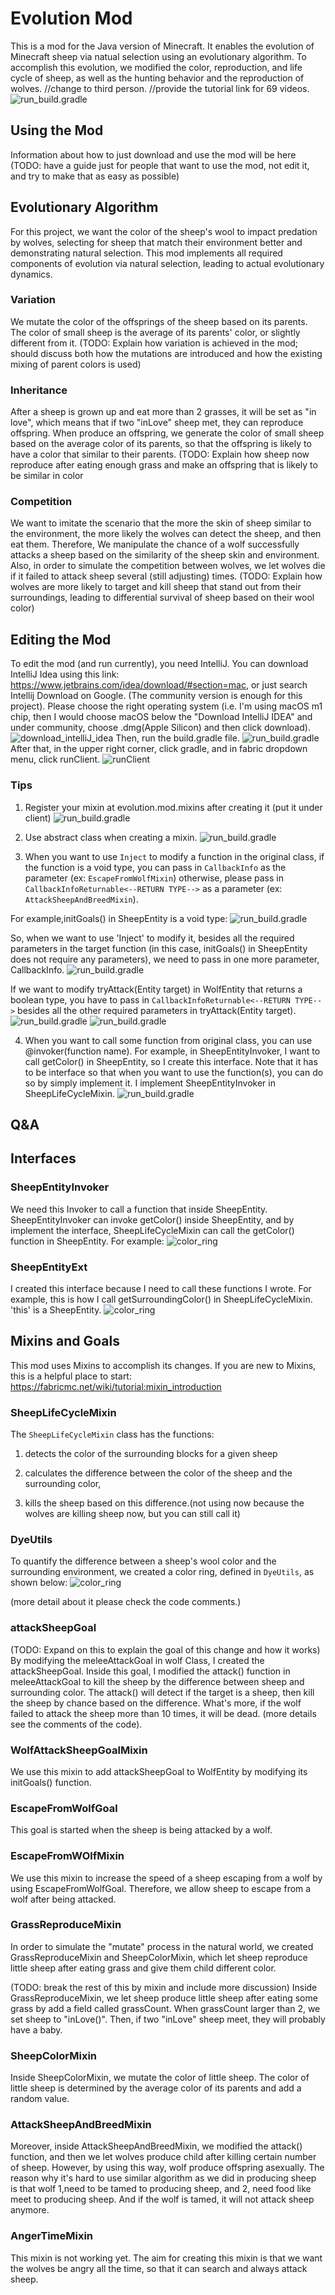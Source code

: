 # Evolution Mod
This is a mod for the Java version of Minecraft. It enables the evolution of Minecraft sheep via natual selection using an evolutionary algorithm.
To accomplish this evolution, we modified the color, reproduction, and life cycle of sheep, as well as the hunting behavior and the reproduction of wolves.
//change to third person. //provide the tutorial link for 69 videos.
![run_build.gradle](images/Example.png)
## Using the Mod
Information about how to just download and use the mod will be here
(TODO: have a guide just for people that want to use the mod, not edit it, and try to make that as easy as possible)

## Evolutionary Algorithm

For this project, we want the color of the sheep's wool to impact predation by wolves, selecting for sheep that match their environment better and demonstrating natural selection.
This mod implements all required components of evolution via natural selection, leading to actual evolutionary dynamics.

### Variation
We mutate the color of the offsprings of the sheep based on its parents. The color of small sheep is the average of its parents' color, or slightly different from it. 
(TODO: Explain how variation is achieved in the mod; should discuss both how the mutations are introduced and how the existing mixing of parent colors is used)

### Inheritance
After a sheep is grown up and eat more than 2 grasses, it will be set as "in love", which means that if two "inLove" sheep met, they can reproduce offspring.
When produce an offspring, we generate the color of small sheep based on the average color of its parents, so that the offspring is likely to have a color that similar to their parents.
(TODO: Explain how sheep now reproduce after eating enough grass and make an offspring that is likely to be similar in color

### Competition
We want to imitate the scenario that the more the skin of sheep similar to the environment, the more likely the wolves can detect the sheep, and then eat them.
Therefore, We manipulate the chance of a wolf successfully attacks a sheep based on the similarity of the sheep skin and environment. Also, in order to simulate the competition between wolves, we let wolves die if it failed to attack sheep several (still adjusting) times. 
(TODO: Explain how wolves are more likely to target and kill sheep that stand out from their surroundings, leading to differential survival of sheep based on their wool color)

## Editing the Mod
To edit the mod (and run currently), you need IntelliJ.
You can download IntelliJ Idea using this link: https://www.jetbrains.com/idea/download/#section=mac, or just search Intellij Download on Google.
(The community version is enough for this project). Please choose the right operating system (i.e. I'm using macOS m1 chip, then I would choose macOS below the "Download IntelliJ IDEA" and under community, choose .dmg(Apple Silicon) and then click download).
![download_intelliJ_idea](images/download_IntelliJ_IDEA1.png)
Then, run the build.gradle file.
![run_build.gradle](images/run_build.gradle.png)
After that, in the upper right corner, click gradle, and in fabric dropdown menu, click runClient.
![runClient](images/runClient.png)



### Tips
1. Register your mixin at evolution.mod.mixins after creating it
   (put it under client)
   ![run_build.gradle](images/register.png)

2. Use abstract class when creating a mixin. 
   ![run_build.gradle](images/abstract_class.png)

3. When you want to use `Inject` to modify a function in the original class, if the function is a void type, you can pass in `CallbackInfo` as the parameter (ex: `EscapeFromWolfMixin`)
   otherwise, please pass in `CallbackInfoReturnable<--RETURN TYPE-->` as a parameter (ex: `AttackSheepAndBreedMixin`).
   
For example,initGoals() in SheepEntity is a void type:
   ![run_build.gradle](images/void_init.png)

   So, when we want to use 'Inject' to modify it, besides all the required parameters in the target function (in this case, initGoals() in SheepEntity does not require any parameters), we need to pass in one more parameter, CallbackInfo.
   ![run_build.gradle](images/callbackinfo.png)
   
   If we want to modify tryAttack(Entity target) in WolfEntity that returns a boolean type, you have to pass in `CallbackInfoReturnable<--RETURN TYPE-->` besides all the other required parameters in tryAttack(Entity target).
   ![run_build.gradle](images/tryAttack.png)
   ![run_build.gradle](images/callBackReturnable.png)

4. When you want to call some function from original class, you can use @invoker(function name). 
   For example, in SheepEntityInvoker, I want to call getColor() in SheepEntity, so I create this interface. Note that it has to be interface so that when you want to use the function(s), you can do so by simply implement it. 
   I implement SheepEntityInvoker in SheepLifeCycleMixin.
   ![run_build.gradle](images/invoker.png)


## Q&A

## Interfaces

### SheepEntityInvoker
We need this Invoker to call a function that inside SheepEntity. SheepEntityInvoker can invoke getColor() inside SheepEntity, and by implement the interface, SheepLifeCycleMixin can call the getColor() function in SheepEntity.
For example:
![color_ring](images/invoker_example.png)

### SheepEntityExt
I created this interface because I need to call these functions I wrote.
For example, this is how I call getSurroundingColor() in SheepLifeCycleMixin. 'this' is a SheepEntity.
![color_ring](images/Ext_example.png)

## Mixins and Goals
This mod uses Mixins to accomplish its changes.
If you are new to Mixins, this is a helpful place to start: https://fabricmc.net/wiki/tutorial:mixin_introduction

### SheepLifeCycleMixin
The `SheepLifeCycleMixin` class has the functions:

1. detects the color of the surrounding blocks for a given sheep

2. calculates the difference between the color of the
   sheep and the surrounding color,

3. kills the sheep based on this difference.(not using now because the wolves are killing sheep now, but you can still call it)
 
### DyeUtils
To quantify the difference between a sheep's wool color and the surrounding environment, we created a color ring, defined in `DyeUtils`, as shown below:
![color_ring](images/color_ring.png)

(more detail about it please check the code comments.)

### attackSheepGoal
(TODO: Expand on this to explain the goal of this change and how it works)
By modifying the meleeAttackGoal in wolf Class, I created the attackSheepGoal. Inside this goal, I modified the attack() function in meleeAttackGoal to kill the sheep by the difference between sheep and surrounding color.
The attack() will detect if the target is a sheep, then kill the sheep by chance based on the difference. What's more, if the wolf failed to attack the sheep more than 10 times, it will be dead.
(more details see the comments of the code).

### WolfAttackSheepGoalMixin
We use this mixin to add attackSheepGoal to WolfEntity by modifying its initGoals() function.

### EscapeFromWolfGoal
This goal is started when the sheep is being attacked by a wolf.

### EscapeFromWOlfMixin
We use this mixin to increase the speed of a sheep escaping from a wolf by using EscapeFromWolfGoal. Therefore, we allow sheep to escape from a wolf after being attacked.

### GrassReproduceMixin
In order to simulate the "mutate" process in the natural world, we created GrassReproduceMixin and SheepColorMixin, which let sheep reproduce little sheep after eating grass and give them
child different color.

(TODO: break the rest of this by mixin and include more discussion)
Inside GrassReproduceMixin, we let sheep produce little sheep after eating some grass by add a field called grassCount. When grassCount larger than 2, we set sheep to "inLove()". Then, if two "inLove" sheep meet, they will probably have a baby.

### SheepColorMixin
Inside SheepColorMixin, we mutate the color of little sheep. The color of little sheep is determined by the average color of its parents and add a random value. 

### AttackSheepAndBreedMixin
Moreover, inside AttackSheepAndBreedMixin, we modified the attack() function, and then we let wolves produce child after killing certain number of sheep. However, by using this way, wolf produce offspring asexually. The reason why it's hard to use
similar algorithm as we did in producing sheep is that wolf 1,need to be tamed to producing sheep, and 2, need food like meet to producing sheep. And if the wolf is tamed, it will not attack sheep anymore.

### AngerTimeMixin
This mixin is not working yet. The aim for creating this mixin is that we want the wolves be angry all the time, so that it can search and always attack sheep. 




